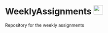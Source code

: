 # WeeklyAssignments <img src="https://raw.githubusercontent.com/<OWNER>/<OWNER>/master/<GIF_NAME>.gif" width="30px">
Repository for the weekly assignments
